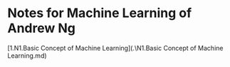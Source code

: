 # Notes for Machine Learning of Andrew Ng

[1.N1.Basic Concept of Machine Learning](.\N1.Basic Concept of Machine Learning.md)

